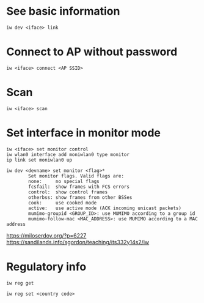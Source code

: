 # See basic information
```
iw dev <iface> link
```

# Connect to AP without password
```
iw <iface> connect <AP SSID>
```

# Scan
```
iw <iface> scan
```

# Set interface in monitor mode
```
iw <iface> set monitor control
iw wlan0 interface add moniwlan0 type monitor
ip link set moniwlan0 up
```

```
iw dev <devname> set monitor <flag>*
        Set monitor flags. Valid flags are:
        none:     no special flags
        fcsfail:  show frames with FCS errors
        control:  show control frames
        otherbss: show frames from other BSSes
        cook:     use cooked mode
        active:   use active mode (ACK incoming unicast packets)
        mumimo-groupid <GROUP_ID>: use MUMIMO according to a group id
        mumimo-follow-mac <MAC_ADDRESS>: use MUMIMO according to a MAC address
```

https://miloserdov.org/?p=6227
https://sandilands.info/sgordon/teaching/its332y14s2/iw


# Regulatory info
```
iw reg get
```

```
iw reg set <country code>
```